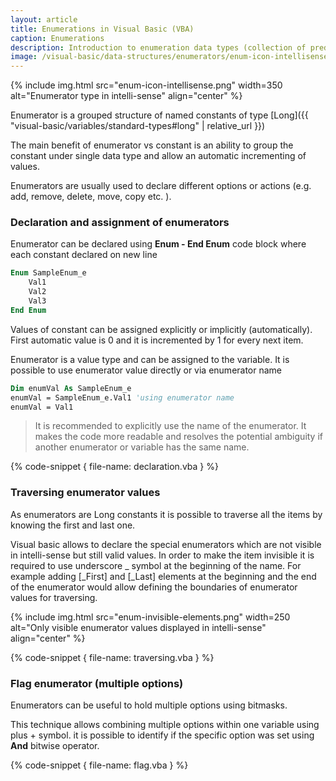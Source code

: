 ```yaml
---
layout: article
title: Enumerations in Visual Basic (VBA)
caption: Enumerations
description: Introduction to enumeration data types (collection of predefined long constants) in Visual Basic
image: /visual-basic/data-structures/enumerators/enum-icon-intellisense.png
---
```

{% include img.html src="enum-icon-intellisense.png" width=350 alt="Enumerator type in intelli-sense" align="center" %}

Enumerator is a grouped structure of named constants of type [Long]({{ "visual-basic/variables/standard-types#long" | relative_url }})

The main benefit of enumerator vs constant is an ability to group the constant under single data type and allow an automatic incrementing of values.

Enumerators are usually used to declare different options or actions (e.g. add, remove, delete, move, copy etc. ).

### Declaration and assignment of enumerators

Enumerator can be declared using **Enum - End Enum** code block where each constant declared on new line

~~~ vb
Enum SampleEnum_e
    Val1
    Val2
    Val3
End Enum
~~~

Values of constant can be assigned explicitly or implicitly (automatically). First automatic value is 0 and it is incremented by 1 for every next item.

Enumerator is a value type and can be assigned to the variable. It is possible to use enumerator value directly or via enumerator name

~~~ vb
Dim enumVal As SampleEnum_e
enumVal = SampleEnum_e.Val1 'using enumerator name
enumVal = Val1
~~~

>It is recommended to explicitly use the name of the enumerator. It makes the code more readable and resolves the potential ambiguity if another enumerator or variable has the same name.

{% code-snippet { file-name: declaration.vba } %}

### Traversing enumerator values

As enumerators are Long constants it is possible to traverse all the items by knowing the first and last one.

Visual basic allows to declare the special enumerators which are not visible in intelli-sense but still valid values. In order to make the item invisible it is required to use underscore _ symbol at the beginning of the name. For example adding [_First] and [_Last] elements at the beginning and the end of the enumerator would allow defining the boundaries of enumerator values for traversing.

{% include img.html src="enum-invisible-elements.png" width=250 alt="Only visible enumerator values displayed in intelli-sense" align="center" %}

{% code-snippet { file-name: traversing.vba } %}

### Flag enumerator (multiple options)

Enumerators can be useful to hold multiple options using bitmasks.

This technique allows combining multiple options within one variable using plus + symbol. it is possible to identify if the specific option was set using **And** bitwise operator.

{% code-snippet { file-name: flag.vba } %}
